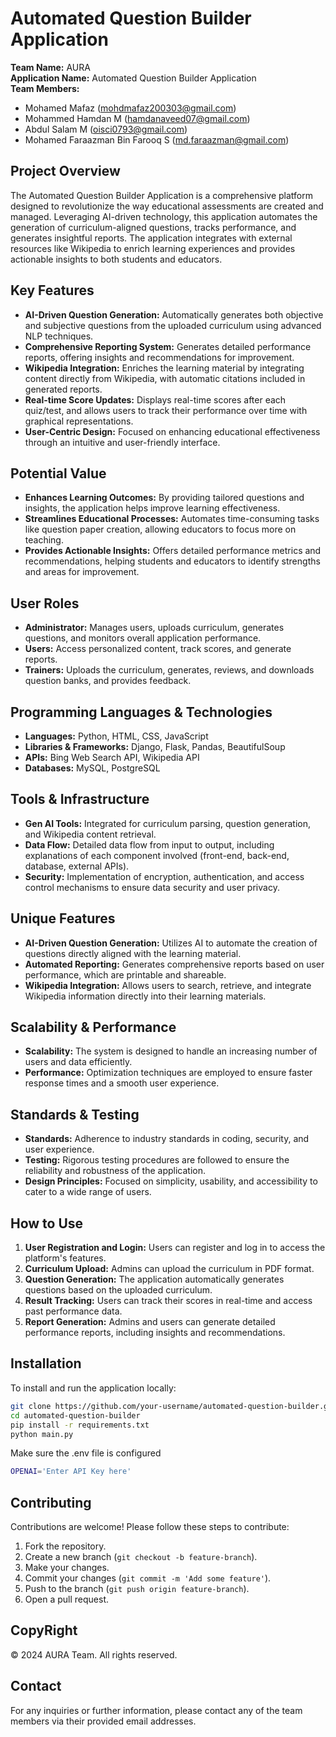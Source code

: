 
# Automated Question Builder Application

**Team Name:** AURA  
**Application Name:** Automated Question Builder Application  
**Team Members:**  
- Mohamed Mafaz ([mohdmafaz200303@gmail.com](mailto:mohdmafaz200303@gmail.com))
- Mohammed Hamdan M ([hamdanaveed07@gmail.com](mailto:hamdanaveed07@gmail.com))
- Abdul Salam M ([oisci0793@gmail.com](mailto:oisci0793@gmail.com))
- Mohamed Faraazman Bin Farooq S ([md.faraazman@gmail.com](mailto:md.faraazman@gmail.com))

## Project Overview

The Automated Question Builder Application is a comprehensive platform designed to revolutionize the way educational assessments are created and managed. Leveraging AI-driven technology, this application automates the generation of curriculum-aligned questions, tracks performance, and generates insightful reports. The application integrates with external resources like Wikipedia to enrich learning experiences and provides actionable insights to both students and educators.

## Key Features

- **AI-Driven Question Generation:** Automatically generates both objective and subjective questions from the uploaded curriculum using advanced NLP techniques.
- **Comprehensive Reporting System:** Generates detailed performance reports, offering insights and recommendations for improvement.
- **Wikipedia Integration:** Enriches the learning material by integrating content directly from Wikipedia, with automatic citations included in generated reports.
- **Real-time Score Updates:** Displays real-time scores after each quiz/test, and allows users to track their performance over time with graphical representations.
- **User-Centric Design:** Focused on enhancing educational effectiveness through an intuitive and user-friendly interface.

## Potential Value

- **Enhances Learning Outcomes:** By providing tailored questions and insights, the application helps improve learning effectiveness.
- **Streamlines Educational Processes:** Automates time-consuming tasks like question paper creation, allowing educators to focus more on teaching.
- **Provides Actionable Insights:** Offers detailed performance metrics and recommendations, helping students and educators to identify strengths and areas for improvement.

## User Roles
- **Administrator:** Manages users, uploads curriculum, generates questions, and monitors overall application performance.
- **Users:** Access personalized content, track scores, and generate reports.
- **Trainers:** Uploads the curriculum, generates, reviews, and downloads question banks, and provides feedback.

## Programming Languages & Technologies

- **Languages:** Python, HTML, CSS, JavaScript
- **Libraries & Frameworks:** Django, Flask, Pandas, BeautifulSoup
- **APIs:** Bing Web Search API, Wikipedia API
- **Databases:** MySQL, PostgreSQL

## Tools & Infrastructure

- **Gen AI Tools:** Integrated for curriculum parsing, question generation, and Wikipedia content retrieval.
- **Data Flow:** Detailed data flow from input to output, including explanations of each component involved (front-end, back-end, database, external APIs).
- **Security:** Implementation of encryption, authentication, and access control mechanisms to ensure data security and user privacy.

## Unique Features

- **AI-Driven Question Generation:** Utilizes AI to automate the creation of questions directly aligned with the learning material.
- **Automated Reporting:** Generates comprehensive reports based on user performance, which are printable and shareable.
- **Wikipedia Integration:** Allows users to search, retrieve, and integrate Wikipedia information directly into their learning materials.

## Scalability & Performance

- **Scalability:** The system is designed to handle an increasing number of users and data efficiently.
- **Performance:** Optimization techniques are employed to ensure faster response times and a smooth user experience.

## Standards & Testing

- **Standards:** Adherence to industry standards in coding, security, and user experience.
- **Testing:** Rigorous testing procedures are followed to ensure the reliability and robustness of the application.
- **Design Principles:** Focused on simplicity, usability, and accessibility to cater to a wide range of users.

## How to Use

1. **User Registration and Login:** Users can register and log in to access the platform's features.
2. **Curriculum Upload:** Admins can upload the curriculum in PDF format.
3. **Question Generation:** The application automatically generates questions based on the uploaded curriculum.
4. **Result Tracking:** Users can track their scores in real-time and access past performance data.
5. **Report Generation:** Admins and users can generate detailed performance reports, including insights and recommendations.

## Installation

To install and run the application locally:

```bash
git clone https://github.com/your-username/automated-question-builder.git
cd automated-question-builder
pip install -r requirements.txt
python main.py
```

Make sure the .env file is configured 
```bash
OPENAI='Enter API Key here'
```

## Contributing

Contributions are welcome! Please follow these steps to contribute:

1. Fork the repository.
2. Create a new branch (`git checkout -b feature-branch`).
3. Make your changes.
4. Commit your changes (`git commit -m 'Add some feature'`).
5. Push to the branch (`git push origin feature-branch`).
6. Open a pull request.

## CopyRight
© 2024 AURA Team. All rights reserved.


## Contact
For any inquiries or further information, please contact any of the team members via their provided email addresses.
